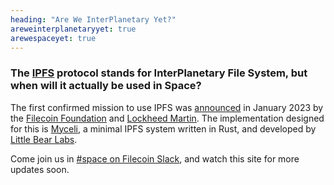 ```yaml
---
heading: "Are We InterPlanetary Yet?"
areweinterplanetaryyet: true
arewespaceyet: true
---
```


### The [IPFS][] protocol stands for InterPlanetary File System, but when will it actually be used in Space?

The first confirmed mission to use IPFS was [announced][] in January 2023 by the
[Filecoin Foundation][] and [Lockheed Martin][]. The implementation designed for this is
[Myceli][], a minimal IPFS system written in Rust, and developed by [Little Bear Labs][].

Come join us in [#space on Filecoin Slack][], and watch this site for more updates soon.

[IPFS]: https://ipfs.tech
[announced]: https://fil.org/blog/ff-x-lockheed-martin-mission-announcement/
[Filecoin Foundation]: https://fil.org
[Lockheed Martin]: https://www.lockheedmartin.com/en-us/capabilities/space.html
[Myceli]: https://github.com/ipfs-shipyard/space/
[Little Bear Labs]: https://littlebearlabs.io/
[IPFS-tiny]: https://gitlab.com/librespacefoundation/ipfs-tiny
[LibreSpace Foundation]: https://libre.space
[#space on Filecoin Slack]: https://filecoin.io/slack
